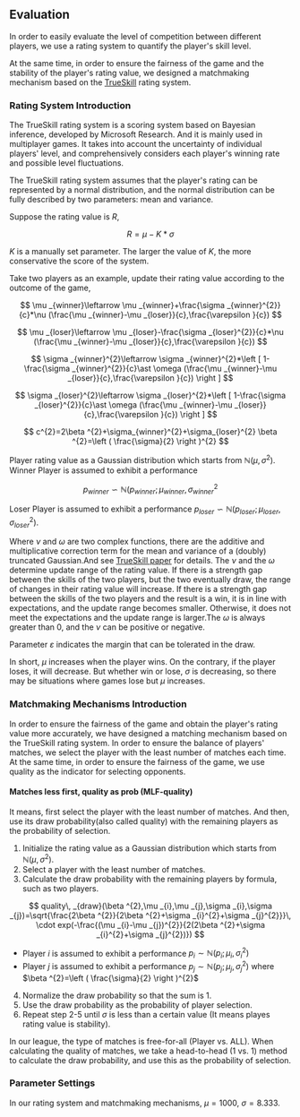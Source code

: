 ## Evaluation

In order to easily evaluate the level of competition between different players, we use a rating system to quantify the player's skill level. 
  
At the same time, in order to ensure the fairness of the game and the stability of the player's rating value, we designed a matchmaking mechanism based on the [TrueSkill](https://trueskill.org/) rating system.


### Rating System Introduction

The TrueSkill rating system is a scoring system based on Bayesian inference, developed by Microsoft Research. And it is mainly used in multiplayer games. It takes into account the uncertainty of individual players' level, and comprehensively considers each player's winning rate and possible level fluctuations.

The TrueSkill rating system assumes that the player's rating can be represented by a normal distribution, and the normal distribution can be fully described by two parameters: mean and variance. 

Suppose the rating value is $R$, 

$$ R = \mu - K*\sigma $$

$K$ is a manually set parameter. The larger the value of $K$, the more conservative the score of the system.

Take two players as an example, update their rating value according to the outcome of the game,

$$ \mu _{winner}\leftarrow \mu _{winner}+\frac{\sigma _{winner}^{2}}{c}*\nu (\frac{\mu _{winner}-\mu _{loser}}{c},\frac{\varepsilon }{c}) $$

$$ \mu _{loser}\leftarrow \mu _{loser}-\frac{\sigma _{loser}^{2}}{c}*\nu (\frac{\mu _{winner}-\mu _{loser}}{c},\frac{\varepsilon }{c}) $$

$$ \sigma _{winner}^{2}\leftarrow \sigma _{winner}^{2}*\left [ 1-\frac{\sigma _{winner}^{2}}{c}\ast \omega (\frac{\mu _{winner}-\mu _{loser}}{c},\frac{\varepsilon }{c}) \right ] $$

$$ \sigma _{loser}^{2}\leftarrow \sigma _{loser}^{2}*\left [ 1-\frac{\sigma _{loser}^{2}}{c}\ast \omega (\frac{\mu _{winner}-\mu _{loser}}{c},\frac{\varepsilon }{c}) \right ] $$

$$ c^{2}=2\beta ^{2}+\sigma_{winner}^{2}+\sigma_{loser}^{2} 
\beta ^{2}=\left ( \frac{\sigma}{2} \right )^{2} $$


Player rating value as a Gaussian distribution which starts from $\mathbb{N} (\mu ,\sigma ^{2})$. Winner Player is assumed to exhibit a performance 

$$ p_{winner}\backsim \mathbb{N}(p_{winner};\mu _{winner},\sigma_{winner}^{2} $$

Loser Player is assumed to exhibit a performance $p_{loser}\backsim \mathbb{N}(p_{loser};\mu _{loser},\sigma_{loser}^{2})$.
        
Where $\nu$ and $\omega$ are two complex functions, there are the additive and multiplicative correction term for the mean and variance of a (doubly) truncated Gaussian.And see [TrueSkill paper](https://www.microsoft.com/en-us/research/publication/trueskilltm-a-bayesian-skill-rating-system/) for details. The $\nu$ and the $\omega$ determine update range of the rating value. If there is a strength gap between the skills of the two players, but the two eventually draw, the range of changes in their rating value will increase. If there is a strength gap between the skills of the two players and the result is a win, it is in line with expectations, and the update range becomes smaller. Otherwise, it does not meet the expectations and the update range is larger.The $\omega$ is always greater than 0, and the $\nu$ can be positive or negative.

Parameter $\varepsilon$ indicates the margin that can be tolerated in the draw.

In short, $\mu$ increases when the player wins. On the contrary, if the player loses, it will decrease. But whether win or lose, $\sigma$ is decreasing, so there may be situations where games lose but $\mu$ increases.

### Matchmaking Mechanisms Introduction

In order to ensure the fairness of the game and obtain the player's rating value more accurately, we have designed a matching mechanism based on the TrueSkill rating system. In order to ensure the balance of players' matches, we select the player with the least number of matches each time. At the same time, in order to ensure the fairness of the game, we use quality as the indicator for selecting opponents.

#### Matches less first, quality as prob (MLF-quality)

It means, first select the player with the least number of matches. And then, use its draw probability(also called quality) with the remaining players as the probability of selection.

1. Initialize the rating value as a Gaussian distribution which starts from $\mathbb{N} (\mu ,\sigma ^{2})$.
2. Select a player with the least number of matches.
3. Calculate the draw probability with the remaining players by formula, such as two players.

$$ quality\, _{draw}(\beta ^{2},\mu _{i},\mu _{j},\sigma _{i},\sigma _{j})=\sqrt{\frac{2\beta ^{2}}{2\beta ^{2}+\sigma _{i}^{2}+\sigma _{j}^{2}}}\, \cdot exp(-\frac{(\mu _{i}-\mu _{j})^{2}}{2(2\beta ^{2}+\sigma _{i}^{2}+\sigma _{j}^{2})}) $$

  * Player $i$ is assumed to exhibit a performance $p_{i}\sim \mathbb{N}(p_{i};\mu _{i},\sigma_{i}^{2})$
  * Player $j$ is assumed to exhibit a performance $p_{j}\sim \mathbb{N}(p_{j};\mu _{j},\sigma_{j}^{2})$ where $\beta ^{2}=\left ( \frac{\sigma}{2} \right )^{2}$

4. Normalize the draw probability so that the sum is 1.
5. Use the draw probability as the probability of player selection.
6. Repeat step 2-5 until $\sigma$ is less than a certain value (It means playes rating value is stability).

In our league, the type of matches is free-for-all (Player vs. ALL). When calculating the quality of matches, we take a head-to-head (1 vs. 1) method to calculate the draw probability, and use this as the probability of selection.

### Parameter Settings

In our rating system and matchmaking mechanisms, $\mu=1000$, $\sigma=8.333$.










